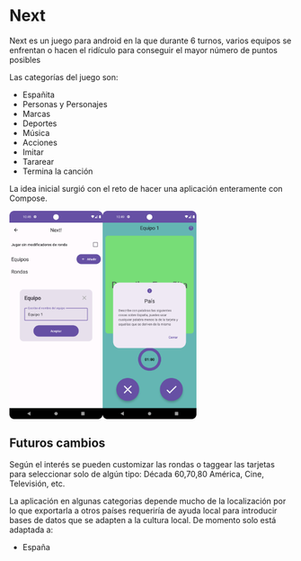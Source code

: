 # Next
Next es un juego para android en la que durante 6 turnos, varios equipos se enfrentan o hacen el ridículo para conseguir el mayor número de puntos posibles

Las categorías del juego son:
- Españita
- Personas y Personajes
- Marcas
- Deportes
- Música
- Acciones
- Imitar
- Tararear
- Termina la canción

La idea inicial surgió con el reto de hacer una aplicación enteramente con Compose.

<div style="display: flex;">
 <img src="https://github.com/jamminuesa/Next/blob/master/screenshots/Screenshot_20240404_224640.png?raw=true" alt="Imagen 1" style="width: 33%;">
 <img src="https://github.com/jamminuesa/Next/blob/master/screenshots/Screenshot_20240404_224938.png?raw=true" alt="Imagen 1" style="width: 33%;">
</div>


## Futuros cambios
Según el interés se pueden customizar las rondas o taggear las tarjetas para seleccionar solo de algún tipo: Década 60,70,80 América, Cine, Televisión, etc.

La aplicación en algunas categorias depende mucho de la localización por lo que exportarla a otros países requeriría de ayuda local para introducir bases de datos que se adapten a la cultura local. De momento solo está adaptada a:
 - España
